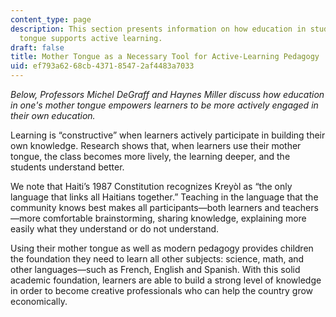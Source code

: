 ```yaml
---
content_type: page
description: This section presents information on how education in students' mother
  tongue supports active learning.
draft: false
title: Mother Tongue as a Necessary Tool for Active-Learning Pedagogy
uid: ef793a62-68cb-4371-8547-2af4483a7033
---
```

*Below, Professors Michel DeGraff and Haynes Miller discuss how education in one's mother tongue empowers learners to be more actively engaged in their own education.*

Learning is “constructive” when learners actively participate in building their own knowledge. Research shows that, when learners use their mother tongue, the class becomes more lively, the learning deeper, and the students understand better. 

We note that Haiti’s 1987 Constitution recognizes Kreyòl as “the only language that links all Haitians together.” Teaching in the language that the community knows best makes all participants—both learners and teachers—more comfortable brainstorming, sharing knowledge, explaining more easily what they understand or do not understand. 

Using their mother tongue as well as modern pedagogy provides children the foundation they need to learn all other subjects: science, math, and other languages—such as French, English and Spanish. With this solid academic foundation, learners are able to build a strong level of knowledge in order to become creative professionals who can help the country grow economically.